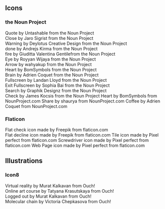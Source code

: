 ## Icons

### the Noun Project

Quote by Untashable from the Noun Project  
Close by Jaro Sigrist from the Noun Project  
Warning by Deylotus Creative Design from the Noun Project  
done by Andrejs Kirma from the Noun Project  
fire by Giuditta Valentina Gentilefrom the Noun Project  
Eye by Royyan Wijaya from the Noun Project  
Arrow by wahyakup from the Noun Project  
Heart by BomSymbols from the Noun Project  
Brain by Adrien Coquet from the Noun Project  
Fullscreen by Landan Lloyd from the Noun Project  
Exit Fullscreen by Sophia Bai from the Noun Project  
Search by Graphik Designz from the Noun Project  
Check by James Kocsis from the Noun Project
Heart by BomSymbols from NounProject.com
Share by shaurya from NounProject.com
Coffee by Adrien Coquet from NounProject.com

### Flaticon

Flat check icon made by Freepik from flaticon.com  
Flat decline icon made by Freepik from flaticon.com
Tile icon made by Pixel perfect from flaticon.com
Screwdriver icon made by Pixel perfect from flaticon.com
Web Page icon made by Pixel perfect from flaticon.com

## Illustrations

### Icon8

Virtual reality by Murat Kalkavan from Ouch!  
Online art course by Tatyana Krasutskaya from Ouch!  
Logged out by Murat Kalkavan from Ouch!  
Molecular chain by Victoria Chepkasova from Ouch!
